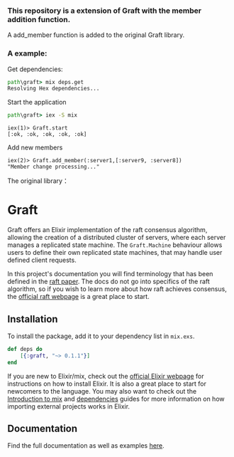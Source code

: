 ### This repository is a extension of Graft with the member addition function.

A add_member function is added to the original Graft library.

### A example:
Get dependencies:
```cmd
path\graft> mix deps.get
Resolving Hex dependencies...
```
Start the application
```cmd
path\graft> iex -S mix
```
```shell
iex(1)> Graft.start
[:ok, :ok, :ok, :ok, :ok]
```
Add new members
```shell
iex(2)> Graft.add_member(:server1,[:server9, :server8])
"Member change processing..."
```



The original library：
# Graft
Graft offers an Elixir implementation of the raft consensus algorithm, allowing the creation of a distributed cluster of servers, where each server manages a replicated state machine. The `Graft.Machine` behaviour allows users to define their own replicated state machines, that may handle user defined client requests.

In this project's documentation you will find terminology that has been defined in the [raft paper](https://raft.github.io/raft.pdf). The docs do not go into specifics of the raft algorithm, so if you wish to learn more about how raft achieves consensus, the [official raft webpage](https://raft.github.io/) is a great place to start.

## Installation
To install the package, add it to your dependency list in `mix.exs`.

```elixir
def deps do
    [{:graft, "~> 0.1.1"}]
end
```
If you are new to Elixir/mix, check out the [official Elixir webpage](https://elixir-lang.org/) for instructions on how to install Elixir. It is also a great place to start for newcomers to the language. You may also want to check out the [Introduction to mix](https://elixir-lang.org/getting-started/mix-otp/introduction-to-mix.html) and [dependencies](https://elixir-lang.org/getting-started/mix-otp/dependencies-and-umbrella-projects.html) guides for more information on how importing external projects works in Elixir.

## Documentation
Find the full documentation as well as examples [here](https://hexdocs.pm/graft/Graft.html).
